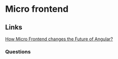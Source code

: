 # Micro frontend

## Links

[How Micro Frontend changes the Future of Angular?](https://itnext.io/how-micro-frontend-changes-the-future-of-angular-bb4deb2cfdad)

### Questions
